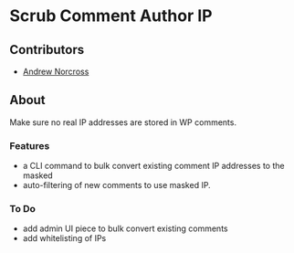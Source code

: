 Scrub Comment Author IP
========================

## Contributors
* [Andrew Norcross](https://github.com/norcross)

## About

Make sure no real IP addresses are stored in WP comments.

### Features

* a CLI command to bulk convert existing comment IP addresses to the masked
* auto-filtering of new comments to use masked IP.

### To Do

* add admin UI piece to bulk convert existing comments
* add whitelisting of IPs
